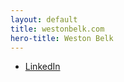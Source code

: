 ```yaml
---
layout: default
title: westonbelk.com
hero-title: Weston Belk
---
```

* [LinkedIn](https://www.linkedin.com/in/weston-belk-68a868162)